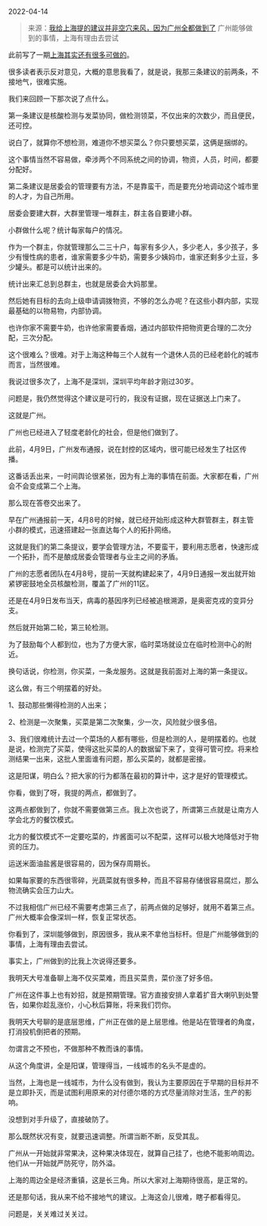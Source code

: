 2022-04-14

> 来源：[我给上海提的建议并非空穴来风，因为广州全都做到了](http://mp.weixin.qq.com/s?__biz=MzU3NDc5Nzc0NQ==&mid=2247515450&idx=1&sn=ee65d56c8e0e8b2840edc5deed706496&chksm=fd2e1fe4ca5996f2352121940459f16743395f387a142eeb169a43ea1e9554998a84ae59de55&scene=27#wechat_redirect)
> 广州能够做到的事情，上海有理由去尝试

此前写了一期[上海其实还有很多可做的](http://mp.weixin.qq.com/s?__biz=MzU3NDc5Nzc0NQ==&mid=2247515317&idx=1&sn=566bee993e4100b7ce5c192fa86e3194&chksm=fd2e1e6bca59977dde63c95aacd82ceee541577fd5492e35e9a051868c10f55d5b8dd3aa9f5a&scene=21#wechat_redirect)。  

  

很多读者表示反对意见，大概的意思我看了，就是说，我那三条建议的前两条，不接地气，很难实施。

  

我们来回顾一下那次说了点什么。

  

第一条建议是核酸检测与发菜协同，做检测领菜，不仅出来的次数少，而且便民，还可控。

  

说白了，就算你不想检测，难道你不想买菜么？你只要想买菜，这俩是捆绑的。

  

这个事情当然不容易做，牵涉两个不同系统之间的协调，物资，人员，时间，都要分配好。  

  

第二条建议是居委会的管理要有方法，不是靠蛮干，而是要充分地调动这个城市里的人才，为自己所用。

  

居委会要建大群，大群里管理一堆群主，群主各自要建小群。  

  

小群做什么呢？统计每家每户的情况。

  

作为一个群主，你就管理那么二三十户，每家有多少人，多少老人，多少孩子，多少有慢性病的患者，谁家需要多少牛奶，需要多少姨妈巾，谁家还剩多少土豆，多少罐头。都是可以统计出来的。  

  

统计出来汇总到总群主，也就是居委会大妈那里。  

  

然后她有目标的去向上级申请调拨物资，不够的怎么办呢？在这些小群内部，实现最基础的以物易物，内部协调。

  

也许你家不需要牛奶，也许他家需要香烟，通过内部软件把物资更合理的二次分配，三次分配。

  

这个很难么？很难。对于上海这种每三个人就有一个退休人员的已经老龄化的城市而言，当然很难。  

  

我说过很多次了，上海不是深圳，深圳平均年龄才刚过30岁。

  

问题是，我仍然觉得这个建议是可行的，我没有证据，现在证据送上门来了。

  

这就是广州。

  

广州也已经进入了轻度老龄化的社会，但是他们做到了。

  

此前，4月9日，广州发布通报，说在封控的区域内，很可能已经发生了社区传播。  

  

这番话丢出来，一时间舆论很紧张，因为有上海的事情在前面。大家都在看，广州会不会变成第二个上海。  

  

那么现在答卷交出来了。  

  

早在广州通报前一天，4月8号的时候，就已经开始形成这种大群管群主，群主管小群的模式，迅速搭建起一张直达每个人的拓扑网络。

  

这就是我们的第二条提议，要学会管理方法，不要蛮干，要利用志愿者，快速形成一个拓扑，而不是酿成居委会管理者与业主之间的矛盾。

  

广州的志愿者团队在4月8号，提前一天就构建起来了，4月9日通报一发出就开始紧锣密鼓地全员核酸检测，覆盖了广州的11区。  

  

还是在4月9日发布当天，病毒的基因序列已经被追根溯源，是奥密克戎的变异分支。  

  

然后就开始第二轮，第三轮检测。  

  

为了鼓励每个人都到位，也为了方便大家，临时菜场就设立在临时检测中心的附近。  

  

换句话说，你检测，你买菜，一条龙服务。这就是我前面对上海的第一条提议。

  

这么做，有三个明摆着的好处。

  

1、鼓动那些懒得检测的人出来；

2、检测是一次聚集，买菜是第二次聚集，少一次，风险就少很多倍。

3、我们很难统计去过一个菜场的人都有哪些，但是检测的人，是明摆着的。也就是说，检测完了买菜，使得这批买菜的人的数据留下来了，变得可管可控。将来检测结果一出来，这批人里面谁有问题，那么买菜的，就都是密接。

  

这是阳谋，明白么？把大家的行为都落在最初的算计中，这才是好的管理模式。  

  

你看，做到了呀，我提的两点，都做到了。  

  

这两点都做到了，你就不需要做第三点。我上次也说了，所谓第三点就是让南方人学会北方的餐饮模式。

  

北方的餐饮模式不一定要吃菜的，炸酱面可以不配菜，这样可以极大地降低对于物资的压力。  

  

运送米面油盐酱是很容易的，因为保存周期长。

  

如果每家要的东西很零碎，光蔬菜就有很多种，而且不容易存储很容易腐烂，那么物流确实会压力山大。  

  

不过我相信广州已经不需要考虑第三点了，前两点做的足够好，就用不着第三点。广州大概率会像深圳一样，恢复正常状态。  

  

你看到了，深圳能够做到，原因很多，我从来不拿他当标杆。但是广州能够做到的事情，上海有理由去尝试。

  

事实上，广州做到的比我上次说得还要多。

  

我明天大号准备聊上海不仅买菜难，而且买菜贵，菜价涨了好多倍。  

  

广州在这件事上也有妙招，就是预期管理。官方直接安排人拿着扩音大喇叭到处警告，如果你趁乱涨价，小心秋后算账，将来我们罚你。

  

我明天大号聊的是底层思维，广州正在做的是上层思维。他是站在管理者的角度，打消投机倒把者的预期。  

  

勿谓言之不预也，不做那种不教而诛的事情。

  

从这个角度讲，全是阳谋，管理得当，一线城市的名头不是虚的。

  

当然，上海也是一线城市，为什么没有做到，我认为主要原因在于早期的目标并不是立即扑灭，而是试图利用原来的对付德尔塔的方式尽量消除对生活，生产的影响。

  

没想到对手升级了，直接破防了。

  

那么既然状况有变，就要迅速调整。所谓当断不断，反受其乱。

  

广州从一开始就非常果决，这种果决体现在，就算自己挂了，也绝不能影响周边。他们从一开始就严防死守，防外溢。

  

上海的周边全是经济重镇，这是长三角。所以大家对上海期待很高，是正常的。

  

还是那句话，我从来不给不接地气的建议。上海这会儿很难，瞎子都看得见。  

  

问题是，关关难过关关过。

